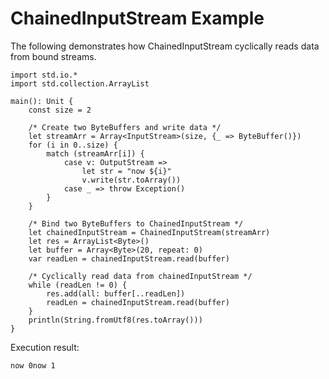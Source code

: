# ChainedInputStream Example

The following demonstrates how ChainedInputStream cyclically reads data from bound streams.
<!-- verify -->

```cangjie
import std.io.*
import std.collection.ArrayList

main(): Unit {
    const size = 2

    /* Create two ByteBuffers and write data */
    let streamArr = Array<InputStream>(size, {_ => ByteBuffer()})
    for (i in 0..size) {
        match (streamArr[i]) {
            case v: OutputStream =>
                let str = "now ${i}"
                v.write(str.toArray())
            case _ => throw Exception()
        }
    }

    /* Bind two ByteBuffers to ChainedInputStream */
    let chainedInputStream = ChainedInputStream(streamArr)
    let res = ArrayList<Byte>()
    let buffer = Array<Byte>(20, repeat: 0)
    var readLen = chainedInputStream.read(buffer)

    /* Cyclically read data from chainedInputStream */
    while (readLen != 0) {
        res.add(all: buffer[..readLen])
        readLen = chainedInputStream.read(buffer)
    }
    println(String.fromUtf8(res.toArray()))
}
```

Execution result:

```text
now 0now 1
```